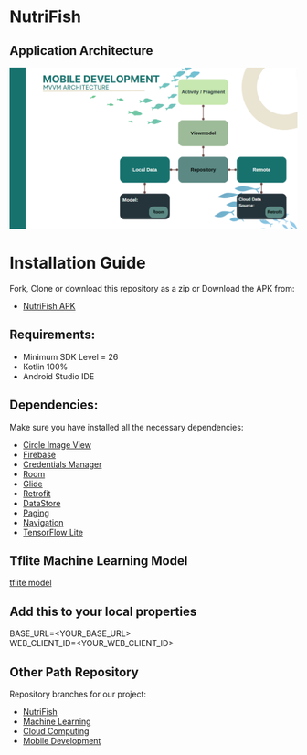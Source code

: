 # NutriFish


## Application Architecture
![view](https://github.com/NutriFish-C241-PS164/NutriFish-C241-PS164-Apps/blob/main/MVVM.png)


# Installation Guide
Fork, Clone or download this repository as a zip or Download the APK from:
- [NutriFish APK](https://github.com/NutriFish-C241-PS164/Nutrifish-C241-PS164-MobileDevelopment/releases/download/v1.0/NutriFish-v1.0.apk)

## Requirements:
- Minimum SDK Level = 26
- Kotlin 100%
- Android Studio IDE
  
## Dependencies:
Make sure you have installed all the necessary dependencies:
- [Circle Image View](https://github.com/hdodenhof/CircleImageView)
- [Firebase](https://firebase.google.com/docs/android/setup)
- [Credentials Manager](https://developer.android.com/identity/sign-in/credential-manager)
- [Room](https://developer.android.com/training/data-storage/room)
- [Glide](https://github.com/bumptech/glide)
- [Retrofit](https://github.com/square/retrofit)
- [DataStore](https://developer.android.com/topic/libraries/architecture/datastore)
- [Paging](https://developer.android.com/topic/libraries/architecture/paging/v3-overview)
- [Navigation](https://developer.android.com/guide/navigation)
- [TensorFlow Lite](https://www.tensorflow.org/lite/android/quickstart)

## Tflite Machine Learning Model
[tflite model]()

## Add this to your local properties
BASE_URL=<YOUR_BASE_URL><br>
WEB_CLIENT_ID=<YOUR_WEB_CLIENT_ID>


## Other Path Repository
Repository branches for our project:
  - [NutriFish](https://github.com/NutriFish-C241-PS164/NutriFish-C241-PS164-Apps)
  - [Machine Learning](https://github.com/NutriFish-C241-PS164/Nutrifish-C241-PS164-MobileDevelopment)
  - [Cloud Computing](https://github.com/NutriFish-C241-PS164/NutriFish-C241-PS164-CloudComputing)
  - [Mobile Development](https://github.com/NutriFish-C241-PS164/Nutrifish-C241-PS164-MobileDevelopment)
